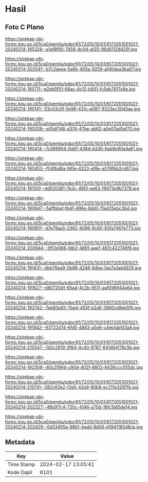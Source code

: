 # Hasil

## Foto C Plano

https://sirekap-obj-formc.kpu.go.id/5ca0/pemilu/pdpr/61/72/05/10/01/6172051001021-20240214-185328--a1af8f90-7458-4c04-af25-96d01129425f.jpg

https://sirekap-obj-formc.kpu.go.id/5ca0/pemilu/pdpr/61/72/05/10/01/6172051001021-20240214-202541--b7c2aeea-5a8b-405a-9259-a140dea3ba07.jpg

https://sirekap-obj-formc.kpu.go.id/5ca0/pemilu/pdpr/61/72/05/10/01/6172051001021-20240214-185711--e2dd0f51-66ac-4c12-b931-fc5eb7917c8e.jpg

https://sirekap-obj-formc.kpu.go.id/5ca0/pemilu/pdpr/61/72/05/10/01/6172051001021-20240214-190141--53c03c0f-5e96-431c-a087-9323ec30d3ae.jpg

https://sirekap-obj-formc.kpu.go.id/5ca0/pemilu/pdpr/61/72/05/10/01/6172051001021-20240214-190208--a55df148-a374-47be-ab62-a0e07ad5af70.jpg

https://sirekap-obj-formc.kpu.go.id/5ca0/pemilu/pdpr/61/72/05/10/01/6172051001021-20240214-190414--7c069904-0dd1-4384-b245-6ab9e90a4a61.jpg

https://sirekap-obj-formc.kpu.go.id/5ca0/pemilu/pdpr/61/72/05/10/01/6172051001021-20240214-190453--f04fbd6a-fd0e-4323-af8e-a078fbb2cd67.jpg

https://sirekap-obj-formc.kpu.go.id/5ca0/pemilu/pdpr/61/72/05/10/01/6172051001021-20240214-191100--dd520381-7b3c-46f0-ae63-f9073e9b7378.jpg

https://sirekap-obj-formc.kpu.go.id/5ca0/pemilu/pdpr/61/72/05/10/01/6172051001021-20240214-190947--5affbbaf-fb4f-496e-9dd2-f1a425ebc3bd.jpg

https://sirekap-obj-formc.kpu.go.id/5ca0/pemilu/pdpr/61/72/05/10/01/6172051001021-20240214-190901--d7e79aa5-2392-4096-9c60-63fa7467e773.jpg

https://sirekap-obj-formc.kpu.go.id/5ca0/pemilu/pdpr/61/72/05/10/01/6172051001021-20240214-200944--3f51e066-fdb2-4891-aee1-497c422746f9.jpg

https://sirekap-obj-formc.kpu.go.id/5ca0/pemilu/pdpr/61/72/05/10/01/6172051001021-20240214-191431--dbb76ea9-0b86-4248-84be-fae7a3ab4929.jpg

https://sirekap-obj-formc.kpu.go.id/5ca0/pemilu/pdpr/61/72/05/10/01/6172051001021-20240214-191627--d80720d1-65a4-4c2b-9511-aaf096944a64.jpg

https://sirekap-obj-formc.kpu.go.id/5ca0/pemilu/pdpr/61/72/05/10/01/6172051001021-20240214-193742--7eb83a93-7be4-455f-b2a8-3980cd8eb5f5.jpg

https://sirekap-obj-formc.kpu.go.id/5ca0/pemilu/pdpr/61/72/05/10/01/6172051001021-20240214-191942--93722d74-6fd5-4883-a5e8-c4ebfabfd3a8.jpg

https://sirekap-obj-formc.kpu.go.id/5ca0/pemilu/pdpr/61/72/05/10/01/6172051001021-20240214-210547--1d2c2919-3f64-4c40-9787-641d64f78c5b.jpg

https://sirekap-obj-formc.kpu.go.id/5ca0/pemilu/pdpr/61/72/05/10/01/6172051001021-20240214-192308--80c2f994-c90d-402f-8803-6436ccc055dc.jpg

https://sirekap-obj-formc.kpu.go.id/5ca0/pemilu/pdpr/61/72/05/10/01/6172051001021-20240214-210741--582c63e2-f3a5-42e9-90b8-ec211e3297fb.jpg

https://sirekap-obj-formc.kpu.go.id/5ca0/pemilu/pdpr/61/72/05/10/01/6172051001021-20240214-202327--4fb0f7c4-720c-4146-a70d-18fc1b65de14.jpg

https://sirekap-obj-formc.kpu.go.id/5ca0/pemilu/pdpr/61/72/05/10/01/6172051001021-20240214-202429--0d33455a-96b1-4add-8d08-e5941185d8cb.jpg


## Metadata

| Key        | Value               |
| ---------- | ------------------- |
| Time Stamp | 2024-02-17 13:05:41 |
| Kode Dapil | 6101                |



